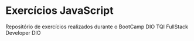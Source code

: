 # Exercícios JavaScript
Repositório de exercícios realizados durante o BootCamp DIO TQI FullStack Developer DIO
